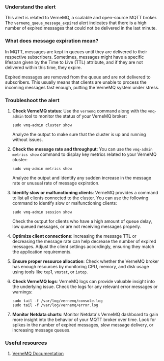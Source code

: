 ### Understand the alert

This alert is related to VerneMQ, a scalable and open-source MQTT broker. The `vernemq_queue_message_expired` alert indicates that there is a high number of expired messages that could not be delivered in the last minute.

### What does message expiration mean?

In MQTT, messages are kept in queues until they are delivered to their respective subscribers. Sometimes, messages might have a specific lifespan given by the Time to Live (TTL) attribute, and if they are not delivered within this time, they expire.

Expired messages are removed from the queue and are not delivered to subscribers. This usually means that clients are unable to process the incoming messages fast enough, putting the VerneMQ system under stress.

### Troubleshoot the alert

1. **Check VerneMQ status**: Use the `vernemq` command along with the `vmq-admin` tool to monitor the status of your VerneMQ broker:

   ```
   sudo vmq-admin cluster show
   ```

   Analyze the output to make sure that the cluster is up and running without issues.

2. **Check the message rate and throughput**: You can use the `vmq-admin metrics show` command to display key metrics related to your VerneMQ cluster:

   ```
   sudo vmq-admin metrics show
   ```

   Analyze the output and identify any sudden increase in the message rate or unusual rate of message expiration.

3. **Identify slow or malfunctioning clients**: VerneMQ provides a command to list all clients connected to the cluster. You can use the following command to identify slow or malfunctioning clients:

   ```
   sudo vmq-admin session show
   ```

   Check the output for clients who have a high amount of queue delay, low queued messages, or are not receiving messages properly.

4. **Optimize client connections**: Increasing the message TTL or decreasing the message rate can help decrease the number of expired messages. Adjust the client settings accordingly, ensuring they match the application requirements.

5. **Ensure proper resource allocation**: Check whether the VerneMQ broker has enough resources by monitoring CPU, memory, and disk usage using tools like `top`1, `vmstat`, or `iotop`.

6. **Check VerneMQ logs**: VerneMQ logs can provide valuable insight into the underlying issue. Check the logs for any relevant error messages or warnings:

   ```
   sudo tail -f /var/log/vernemq/console.log
   sudo tail -f /var/log/vernemq/error.log
   ```

7. **Monitor Netdata charts**: Monitor Netdata's VerneMQ dashboard to gain more insight into the behavior of your MQTT broker over time. Look for spikes in the number of expired messages, slow message delivery, or increasing message queues.

### Useful resources

1. [VerneMQ Documentation](https://vernemq.com/docs/)
